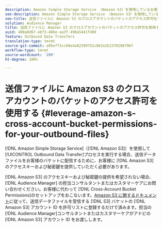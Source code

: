 ```yaml
---
description: Amazon Simple Storage Service （Amazon S3）を使用しているお客様の場合、アウトバウンドのデータ転送プロセスにおいて、バケットを通してアウトバウンドデータファイルを配信するために、Amazon S3 のアクセスキーおよび秘密鍵を提供していただく必要があります。
seo-description: Amazon Simple Storage Service （Amazon S3）を使用しているお客様の場合、アウトバウンドのデータ転送プロセスにおいて、バケットを通してアウトバウンドデータファイルを配信するために、Amazon S3 のアクセスキーおよび秘密鍵を提供していただく必要があります。
seo-title: 送信ファイルに Amazon S3 のクロスアカウントのバケットのアクセス許可を使用する
solution: Audience Manager
title: 送信ファイルに Amazon S3 のクロスアカウントのバケットのアクセス許可を使用する
uuid: 400a8d67-ebf3-48be-aa3f-498a5441f498
feature: Outbound Data Transfers
translation-type: tm+mt
source-git-commit: e05eff3cc04e4a82399752c862e2b2370286f96f
workflow-type: tm+mt
source-wordcount: '209'
ht-degree: 100%

---
```



# 送信ファイルに Amazon S3 のクロスアカウントのバケットのアクセス許可を使用する {#leverage-amazon-s-cross-account-bucket-permissions-for-your-outbound-files}

[!DNL Amazon Simple Storage Service]（[!DNL Amazon S3]）を使用して[!UICONTROL Outbound Data Transfer]プロセスを実行する場合、送信データファイルをお客様のバケットに配信するために、お客様に [!DNL Amazon S3] のアクセスキーおよび秘密鍵を提供していただく必要があります。

[!DNL Amazon S3] のアクセスキーおよび秘密鍵の提供を希望されない場合、[!DNL Audience Manager] の担当コンサルタントまたはカスタマーケアにお問い合わせください。お客様に代わって [!DNL Cross-Account Bucket Permissions]のセットアップをおこないます。[Amazon S3 に関するドキュメント](https://docs.aws.amazon.com/AmazonS3/latest/dev/example-walkthroughs-managing-access-example2.html)に従って、送信データファイルを受信する [!DNL S3] バケットの [!DNL Amazon S3] アカウント ID を許可リストに登録するだけで済みます。担当の [!DNL Audience Manager]コンサルタントまたはカスタマーケアがアドビの [!DNL Amazon S3] アカウント ID をお渡しします。